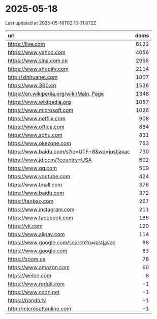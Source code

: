 # 2025-05-18

<!-- BEGIN -->
Last updated at 2025-05-18T02:10:01.872Z

url | doms
:- | -:
https://live.com | 6122
https://www.yahoo.com | 4056
https://www.sina.com.cn | 2995
https://www.shopify.com | 2114
http://xinhuanet.com | 1807
https://www.360.cn | 1536
https://en.wikipedia.org/wiki/Main_Page | 1348
https://www.wikipedia.org | 1057
https://www.microsoft.com | 1026
https://www.netflix.com | 908
https://www.office.com | 884
https://www.sohu.com | 831
https://www.okezone.com | 753
https://www.baidu.com/s?ie=UTF-8&wd=justjavac | 730
https://www.jd.com/?country=USA | 602
https://www.qq.com | 509
https://www.youtube.com | 424
https://www.tmall.com | 376
https://www.baidu.com | 372
https://taobao.com | 267
https://www.instagram.com | 211
https://www.facebook.com | 186
https://vk.com | 120
https://www.alipay.com | 114
https://www.google.com/search?q=justjavac | 88
https://www.google.com | 83
https://zoom.us | 78
https://www.amazon.com | 60
https://weibo.com | 8
https://www.reddit.com | -1
https://www.csdn.net | -1
https://panda.tv | -1
http://microsoftonline.com | -1
<!-- END -->
